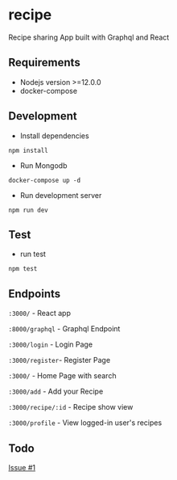 # recipe

Recipe sharing App built with Graphql and React

## Requirements

* Nodejs version >=12.0.0
* docker-compose

## Development

* Install dependencies

```
npm install
```

* Run Mongodb

```
docker-compose up -d
```

* Run development server

```
npm run dev
```

## Test

* run test

```
npm test
```

## Endpoints

`:3000/` - React app

`:8000/graphql` - Graphql Endpoint

`:3000/login` - Login Page

`:3000/register`- Register Page

`:3000/` - Home Page with search

`:3000/add` - Add your Recipe

`:3000/recipe/:id` - Recipe show view

`:3000/profile` - View logged-in user's recipes

## Todo

[Issue #1](https://github.com/angelosuinan/recipe/issues/1)
